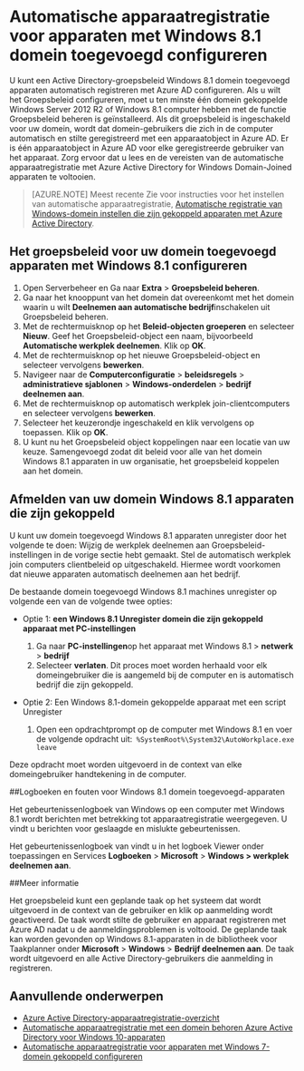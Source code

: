 <properties
    pageTitle="Automatische apparaatregistratie voor apparaten met Windows 8.1 domein toegevoegd configureren | Microsoft Azure"
    description=" Stappen voor het configureren van Groepsbeleid voor Windows 8.1 domein behoren apparaten automatisch met Azure AD kunnen registreren. "
    services="active-directory"
    documentationCenter=""
    authors="femila"
    manager="swadhwa"
    editor=""/>

<tags
    ms.service="active-directory"
    ms.workload="identity"
    ms.tgt_pltfrm="na"
    ms.devlang="na"
    ms.topic="article"
    ms.date="09/21/2016"
    ms.author="Markvi"/>

# <a name="configure-automatic-device-registration-for-windows-81-domain-joined-devices"></a>Automatische apparaatregistratie voor apparaten met Windows 8.1 domein toegevoegd configureren

U kunt een Active Directory-groepsbeleid Windows 8.1 domein toegevoegd apparaten automatisch registreren met Azure AD configureren. Als u wilt het Groepsbeleid configureren, moet u ten minste één domein gekoppelde Windows Server 2012 R2 of Windows 8.1 computer hebben met de functie Groepsbeleid beheren is geïnstalleerd. Als dit groepsbeleid is ingeschakeld voor uw domein, wordt dat domein-gebruikers die zich in de computer automatisch en stilte geregistreerd met een apparaatobject in Azure AD. Er is één apparaatobject in Azure AD voor elke geregistreerde gebruiker van het apparaat. Zorg ervoor dat u lees en de vereisten van de automatische apparaatregistratie met Azure Active Directory for Windows Domain-Joined apparaten te voltooien.

>[AZURE.NOTE]
 Meest recente Zie voor instructies voor het instellen van automatische apparaatregistratie, [Automatische registratie van Windows-domein instellen die zijn gekoppeld apparaten met Azure Active Directory](active-directory-conditional-access-automatic-device-registration-setup.md).



## <a name="configure-the-group-policy-for-your-windows-81-domain-joined-devices"></a>Het groepsbeleid voor uw domein toegevoegd apparaten met Windows 8.1 configureren

1. Open Serverbeheer en Ga naar **Extra** > **Groepsbeleid beheren**.
2. Ga naar het knooppunt van het domein dat overeenkomt met het domein waarin u wilt **Deelnemen aan automatische bedrijf**inschakelen uit Groepsbeleid beheren.
3. Met de rechtermuisknop op het **Beleid-objecten groeperen** en selecteer **Nieuw**. Geef het Groepsbeleid-object een naam, bijvoorbeeld **Automatische werkplek deelnemen**. Klik op **OK**.
4. Met de rechtermuisknop op het nieuwe Groepsbeleid-object en selecteer vervolgens **bewerken**.
5. Navigeer naar de **Computerconfiguratie** > **beleidsregels** > **administratieve sjablonen** > **Windows-onderdelen** > **bedrijf deelnemen aan**.
6. Met de rechtermuisknop op automatisch werkplek join-clientcomputers en selecteer vervolgens **bewerken**.
7. Selecteer het keuzerondje ingeschakeld en klik vervolgens op toepassen. Klik op **OK**.
8. U kunt nu het Groepsbeleid object koppelingen naar een locatie van uw keuze. Samengevoegd zodat dit beleid voor alle van het domein Windows 8.1 apparaten in uw organisatie, het groepsbeleid koppelen aan het domein.

## <a name="unregistering-your-windows-81-domain-joined-devices"></a>Afmelden van uw domein Windows 8.1 apparaten die zijn gekoppeld

U kunt uw domein toegevoegd Windows 8.1 apparaten unregister door het volgende te doen: Wijzig de werkplek deelnemen aan Groepsbeleid-instellingen in de vorige sectie hebt gemaakt. Stel de automatisch werkplek join computers clientbeleid op uitgeschakeld. Hiermee wordt voorkomen dat nieuwe apparaten automatisch deelnemen aan het bedrijf.

De bestaande domein toegevoegd Windows 8.1 machines unregister op volgende een van de volgende twee opties:

* Optie 1: **een Windows 8.1 Unregister domein die zijn gekoppeld apparaat met PC-instellingen**
  1. Ga naar **PC-instellingen**op het apparaat met Windows 8.1 > **netwerk** > **bedrijf**
  2. Selecteer **verlaten**.
Dit proces moet worden herhaald voor elk domeingebruiker die is aangemeld bij de computer en is automatisch bedrijf die zijn gekoppeld.

* Optie 2: Een Windows 8.1-domein gekoppelde apparaat met een script Unregister
    1. Open een opdrachtprompt op de computer met Windows 8.1 en voer de volgende opdracht uit:` %SystemRoot%\System32\AutoWorkplace.exe leave`
   
Deze opdracht moet worden uitgevoerd in de context van elke domeingebruiker handtekening in de computer.

##<a name="event-viewer--errors-for-windows-81-domain-joined-devices"></a>Logboeken en fouten voor Windows 8.1 domein toegevoegd-apparaten

Het gebeurtenissenlogboek van Windows op een computer met Windows 8.1 wordt berichten met betrekking tot apparaatregistratie weergegeven. U vindt u berichten voor geslaagde en mislukte gebeurtenissen. 

Het gebeurtenissenlogboek van vindt u in het logboek Viewer onder toepassingen en Services **Logboeken** > **Microsoft** > **Windows > werkplek deelnemen aan**.

##<a name="additional-details"></a>Meer informatie

Het groepsbeleid kunt een geplande taak op het systeem dat wordt uitgevoerd in de context van de gebruiker en klik op aanmelding wordt geactiveerd. De taak wordt stilte de gebruiker en apparaat registreren met Azure AD nadat u de aanmeldingsproblemen is voltooid. De geplande taak kan worden gevonden op Windows 8.1-apparaten in de bibliotheek voor Taakplanner onder **Microsoft** > **Windows** > **Bedrijf deelnemen aan**. De taak wordt uitgevoerd en alle Active Directory-gebruikers die aanmelding in registreren. 

## <a name="additional-topics"></a>Aanvullende onderwerpen
- [Azure Active Directory-apparaatregistratie-overzicht](active-directory-conditional-access-device-registration-overview.md)
- [Automatische apparaatregistratie met een domein behoren Azure Active Directory voor Windows 10-apparaten](active-directory-conditional-access-automatic-device-registration.md)
- [Automatische apparaatregistratie voor apparaten met Windows 7-domein gekoppeld configureren](active-directory-conditional-access-automatic-device-registration-windows7.md)

